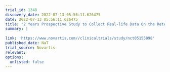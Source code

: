 ```yaml
---
trial_id: 1348
discovery_date: 2022-07-13 05:56:11.626475
date: 2022-07-13 05:56:11.626475
title: "2 Years Prospective Study to Collect Real-life Data On the Retention, Quality of Life, Effectiveness and Treatment Pattern of Secukinumab in Adult Patients With Moderate to Severe Plaque Psoriasis, Psoriatic Arthritis, Ankylosing Spondylitis and Non- ..."
summary: |
  
link: 'https://www.novartis.com//clinicaltrials/study/nct05155098'
published_date: NaT
trial_source: Novartis
relevant: 
options:
  unlisted: false
---
```

